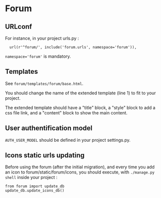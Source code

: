 Forum
=====

URLconf
-------

For instance, in your project urls.py :

```
  url(r'^forum/', include('forum.urls', namespace='forum')),
```

`namespace='forum'` is mandatory.

Templates
---------

See `forum/templates/forum/base.html`.

You should change the name of the extended template (line 1) to fit to your project.

The extended template should have a "title" block, a "style" block to add a css file link, and a "content" block to show the main content.

User authentification model
---------------------------

`AUTH_USER_MODEL` should be defined in your project settings.py.

Icons static urls updating
--------------------------

Before using the forum (after the initial migration),
and every time you add an icon to forum/static/forum/icons,
you should execute, with `./manage.py shell` inside your project :

```
from forum import update_db
update_db.update_icons_db()
```


